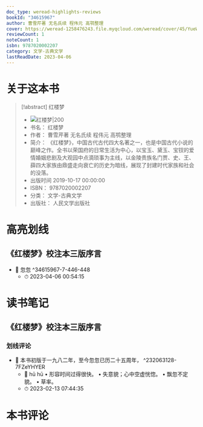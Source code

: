 ```yaml
---
doc_type: weread-highlights-reviews
bookId: "34615967"
author: 曹雪芹著 无名氏续 程伟元 高鹗整理
cover: https://weread-1258476243.file.myqcloud.com/weread/cover/45/YueWen_34615967/t7_YueWen_34615967.jpg
reviewCount: 1
noteCount: 1
isbn: 9787020002207
category: 文学-古典文学
lastReadDate: 2023-04-06
---
```

# 关于这本书
> [!abstract] 红楼梦
> - ![ 红楼梦|200](https://weread-1258476243.file.myqcloud.com/weread/cover/45/YueWen_34615967/t7_YueWen_34615967.jpg)
> - 书名： 红楼梦
> - 作者： 曹雪芹著 无名氏续 程伟元 高鹗整理
> - 简介： 《红楼梦》，中国古代古代四大名著之一，也是中国古代小说的巅峰之作。全书以荣国府的日常生活为中心，以宝玉、黛玉、宝钗的爱情婚姻悲剧及大观园中点滴琐事为主线，以金陵贵族名门贾、史、王、薛四大家族由鼎盛走向衰亡的历史为暗线，展现了封建时代家族和社会的没落。
> - 出版时间 2019-10-17 00:00:00
> - ISBN： 9787020002207
> - 分类： 文学-古典文学
> - 出版社： 人民文学出版社

# 高亮划线

## 《红楼梦》校注本三版序言


- 📌 忽忽 ^34615967-7-446-448
    - ⏱ 2023-04-06 00:54:15 
# 读书笔记

## 《红楼梦》校注本三版序言

### 划线评论
- 📌 本书初版于一九八二年，至今忽忽已历二十五周年，  ^232063128-7FZeYHYER
    - 💭 hū hū
• 形容时间过得很快。
• 失意貌；心中空虚恍惚。
• 飘忽不定貌。
• 草率。
    - ⏱ 2023-02-13 07:44:35
   
# 本书评论

